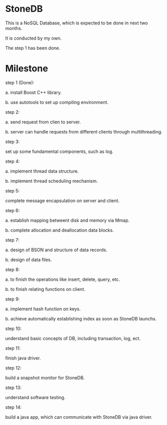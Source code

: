 StoneDB
=======
This is a NoSQL Database, which is expected to be done in next two months.

It is conducted by my own.

The step 1 has been done.

Milestone
=======

step 1 (Done):

a. install Boost C++ library.

b. use autotools to set up compiling environment.


step 2:

a. send request from clien to server.

b. server can handle requests from different clients through multithreading.


step 3:

set up some fundamental components, such as log. 


step 4:

a. implement thread data structure.

b. implement thread scheduling mechanism.


step 5:

complete message encapsulation on server and client.


step 6:

a. establish mapping betweent disk and memory via Mmap.

b. complete allocation and deallocation data blocks.


step 7:

a. design of BSON and structure of data records.

b. design of data files.


step 8:

a. to finish the operations like insert, delete, query, etc.

b. to finish relating functions on client.


step 9:

a. implement hash function on keys.

b. achieve automatically establishing index as soon as StoneDB launchs.  


step 10:

understand basic concepts of DB, including transaction, log, ect.


step 11:

finish java driver.


step 12:

build a snapshot monitor for StoneDB.


step 13:

understand software testing.


step 14:

build a java app, which can communicate with StoneDB via java driver.
